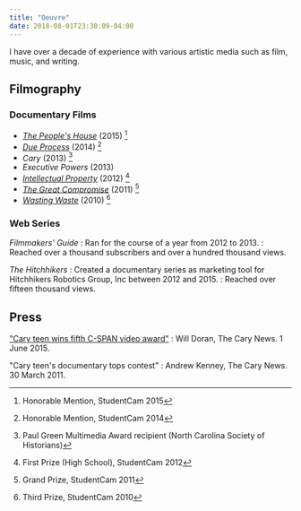 ```yaml
---
title: "Oeuvre"
date: 2018-08-01T23:30:09-04:00
---
```


I have over a decade of experience with various artistic media such as
film, music, and writing.

Filmography
-----------

### Documentary Films

+ [*The People's House*](http://www.viddler.com/v/6805fb13) (2015) [^ph]
+ [*Due Process*](http://www.viddler.com/v/3e83e938) (2014) [^dp]
+ *Cary* (2013) [^cary]
+ *Executive Powers* (2013)
+ [*Intellectual Property*](https://www.youtube.com/watch?v=c_SvgFo71x0) (2012) [^ip]
+ [*The Great Compromise*](https://www.c-span.org/video/?298275-27/the-great-compromise) (2011) [^gc]
+ [*Wasting Waste*](https://www.c-span.org/video/?292400-17/wasting-waste) (2010) [^ww]

### Web Series

*Filmmakers' Guide*
: Ran for the course of a year from 2012 to 2013.
: Reached over a thousand subscribers and over a hundred thousand views.

*The Hitchhikers*
: Created a documentary series as marketing tool for Hitchhikers Robotics Group, Inc between 2012 and 2015.
: Reached over fifteen thousand views.

<!--
### Contributions

+ Patrol Z --- Boy Scouts of America
+ AquaMorph Productions


Music
-----

["Thebes"](https://coalglazer.bandcamp.com/track/thebes)
: Thebes is inspired by the ancient Greek tragedy Antigone. The play, written by Sophocles many years ago, tells a tale of conflict between law and justice and a grave consequence of power. The piece was primarily created using a combination of additive synthesis and temporally distorted acoustic instruments.
-->

Press
-----

["Cary teen wins fifth C-SPAN video award"](https://www.newsobserver.com/news/local/community/cary-news/article22811496.html)
: Will Doran, The Cary News. 1 June 2015.

"Cary teen's documentary tops contest"
: Andrew Kenney, The Cary News. 30 March 2011.


[^ph]: Honorable Mention, StudentCam 2015

[^dp]: Honorable Mention, StudentCam 2014

[^ip]: First Prize (High School), StudentCam 2012

[^gc]: Grand Prize, StudentCam 2011

[^ww]: Third Prize, StudentCam 2010

[^cary]: Paul Green Multimedia Award recipient (North Carolina Society of Historians)
